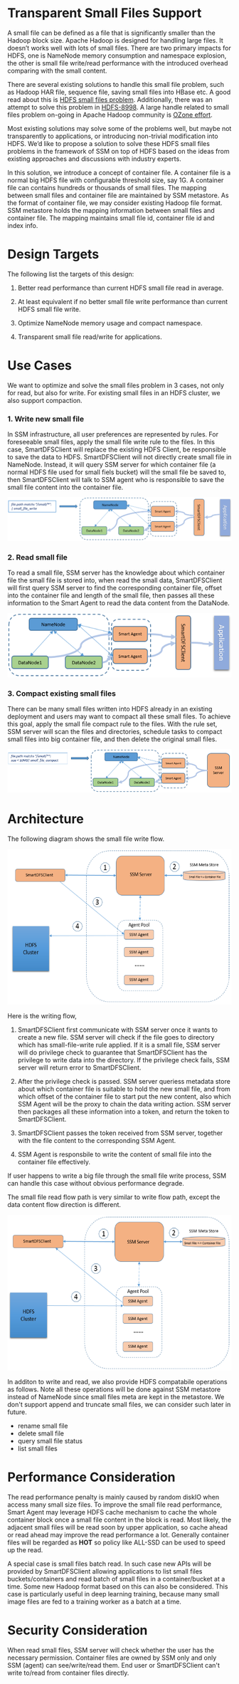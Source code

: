Transparent Small Files Support 
====================

A small file can be defined as a file that is significantly smaller than the Hadoop block size. Apache Hadoop is designed for handling large files. It doesn’t works well with lots of small files. There are two primary impacts for HDFS, one is NameNode memory consumption and namespace explosion, the other is small file write/read performance with the introduced overhead comparing with the small content.

There are several existing solutions to handle this small file problem, such as Hadoop HAR file, sequence file, saving small files into HBase etc. A good read about this is [HDFS small files problem](http://blog.cloudera.com/blog/2009/02/the-small-files-problem/). Additionally, there was an attempt to solve this problem in [HDFS-8998](https://issues.apache.org/jira/browse/HDFS-8998). A large handle related to small files problem on-going in Apache Hadoop community is [OZone effort](https://issues.apache.org/jira/browse/HDFS-7240).

Most existing solutions may solve some of the problems well, but maybe not transparently to applications, or introducing non-trivial modification into HDFS. We’d like to propose a solution to solve these HDFS small files problems in the framework of SSM on top of HDFS based on the ideas from existing approaches and discussions with industry experts. 

In this solution, we introduce a concept of container file. A container file is a normal big HDFS file with configurable threshold size, say 1G. A container file can contains hundreds or thousands of small files. The mapping between small files and container file are maintained by SSM metastore. As the format of container file, we may consider existing Hadoop file format. SSM metastore holds the mapping information between small files and container file. The mapping maintains small file id, container file id and index info.

Design Targets 
===============

The following list the targets of this design:

1. Better read performance than current HDFS small file read in average.

2. At least equivalent if no better small file write performance than current HDFS small file write.

3. Optimize NameNode memory usage and compact namespace.

4. Transparent small file read/write for applications.

Use Cases
=========

We want to optimize and solve the small files problem in 3 cases, not only for read, but also for write. For existing small files in an HDFS cluster, we also support compaction.

### 1. Write new small file

In SSM infrastructure, all user preferences are represented by rules. For foreseeable small files, apply the small file write rule to the files. In this case, SmartDFSClient will replace the existing HDFS Client, be responsible to save the data to HDFS. SmartDFSClient will not directly create small file in NameNode. Instead, it will query SSM server for which container file (a normal HDFS file used for small fiels bucket) will the small file be saved to, then SmartDFSClient will talk to SSM agent who is responsible to save the small file content into the container file.

<img src="./image/small-file-write.png"/>

### 2. Read small file

To read a small file, SSM server has the knowledge about which container file the small file is stored into, when read the small data, SmartDFSClient will first query SSM server to find the corresponding container file, offset into the container file and length of the small file, then passes all these information to the Smart Agent to read the data content from the DataNode.

<img src="./image/small-file-read.png" />

### 3. Compact existing small files

There can be many small files written into HDFS already in an existing deployment and users may want to compact all these small files. To achieve this goal, apply the small file compact rule to the files. With the rule set, SSM server will scan the files and directories, schedule tasks to compact small files into big container file, and then delete the original small files. 

<img src="./image/small-file-compact.png" />

Architecture
============

The following diagram shows the small file write flow.

<img src="./image/small-file-write-arch.png" width="550" height="350"/>

Here is the writing flow,

1.  SmartDFSClient first communicate with SSM server once it wants to
    create a new file. SSM server will check if the file goes to
    directory which has small-file-write rule applied. If it is a small
    file, SSM server will do privilege check to guarantee that
    SmartDFSClient has the privilege to write data into the directory.
    If the privilege check fails, SSM server will return error
    to SmartDFSClient.

2.  After the privilege check is passed. SSM server queriess
    metadata store about which container file is suitable to hold the
    new small file, and from which offset of the container file to start put
    the new content, also which SSM Agent will be the proxy to chain the
    data writing action. SSM server then packages all these information
    into a token, and return the token to SmartDFSClient.

3.  SmartDFSClient passes the token received from SSM server,
    together with the file content to the corresponding SSM Agent.

4.  SSM Agent is responsbile to write the content of small file into the container
    file effectively.

If user happens to write a big file through the small file write process, SSM can handle this case without obvious performance degrade.

The small file read flow path is very similar to write flow path, except the data content flow direction is different.

<img src="./image/small-file-read-arch.png"  width="550" height="350"/>

In additon to write and read, we also provide HDFS compatabile operations as follows. Note all these operations will be done against SSM metastore instead of NameNode since small files meta are kept in the metastore. We don't support append and truncate small files, we can consider such later in future.
* rename small file
* delete small file
* query small file status
* list small files

Performance Consideration
=========================

The read performance penalty is mainly caused by random diskIO when access many small size files. To improve the small file read
performance, Smart Agent may leverage HDFS cache mechanism to cache the whole container block once a small file content in the block is read. Most likely, the adjacent small files will be read soon by upper application, so cache ahead or read ahead may improve the read performance a lot. Generally container files will be regarded as **HOT** so policy like ALL-SSD can be used to speed up the read.

A special case is small files batch read. In such case new APIs will be provided by SmartDFSClient allowing applications to list small files buckets/containers and read batch of small files in a container/bucket at a time. Some new Hadoop format based on this can also be considered. This case is particularly useful in deep learning training, because many small image files are fed to a training worker as a batch at a time. 

Security Consideration 
=======================

When read small files, SSM server will check whether the user has the necessary permission. Container files are owned by SSM only and only SSM (agent) can see/write/read them. End user or SmartDFSClient can't write to/read from container files directly.
